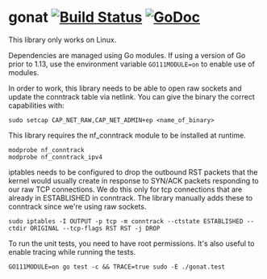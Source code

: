 gonat [![Build Status](https://drone.lantern.io/api/badges/getlantern/gonat/status.svg)](https://drone.lantern.io/getlantern/gonat)&nbsp;[![GoDoc](https://godoc.org/github.com/getlantern/gonat?status.png)](http://godoc.org/github.com/getlantern/gonat)
==========

This library only works on Linux.

Dependencies are managed using Go modules. If using a version of Go prior to 1.13, use the environment
variable `GO111MODULE=on` to enable use of modules.

In order to work, this library needs to be able to open raw sockets and update the conntrack table
via netlink. You can give the binary the correct capabilities with:

`sudo setcap CAP_NET_RAW,CAP_NET_ADMIN+ep <name_of_binary>`

This library requires the nf_conntrack module to be installed at runtime.

```
modprobe nf_conntrack
modprobe nf_conntrack_ipv4
```

iptables needs to be configured to drop the outbound RST packets that the kernel would usually create in response to SYN/ACK
packets responding to our raw TCP connections. We do this only for tcp connections that are already in ESTABLISHED in conntrack.
The library manually adds these to conntrack since we're using raw sockets.

`sudo iptables -I OUTPUT -p tcp -m conntrack --ctstate ESTABLISHED --ctdir ORIGINAL --tcp-flags RST RST -j DROP`

To run the unit tests, you need to have root permissions. It's also useful to enable tracing while running the tests.

```
GO111MODULE=on go test -c && TRACE=true sudo -E ./gonat.test
```
